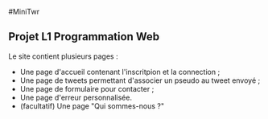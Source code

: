 #MiniTwr
## Projet L1 Programmation Web

Le site contient plusieurs pages :

 - Une page d'accueil contenant l'inscritpion et la connection ;
 - Une page de tweets permettant d'associer un pseudo au tweet envoyé ;
 - Une page de formulaire pour contacter ;
 - Une page d'erreur personnalisée.
 - (facultatif) Une page "Qui sommes-nous ?"
 
